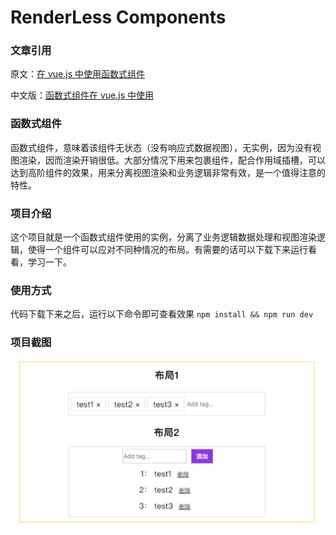 # RenderLess Components

### 文章引用

原文：[在 vue.js 中使用函数式组件](https://adamwathan.me/renderless-components-in-vuejs/)

中文版：[函数式组件在 vue.js 中使用](https://juejin.im/post/5c2d7030f265da613a54236f)

### 函数式组件

函数式组件，意味着该组件无状态（没有响应式数据视图），无实例，因为没有视图渲染，因而渲染开销很低。大部分情况下用来包裹组件，配合作用域插槽，可以达到高阶组件的效果，用来分离视图渲染和业务逻辑非常有效，是一个值得注意的特性。

### 项目介绍

这个项目就是一个函数式组件使用的实例，分离了业务逻辑数据处理和视图渲染逻辑，使得一个组件可以应对不同种情况的布局。有需要的话可以下载下来运行看看，学习一下。

### 使用方式

代码下载下来之后，运行以下命令即可查看效果
`npm install && npm run dev`

### 项目截图

![](./code.jpg)
